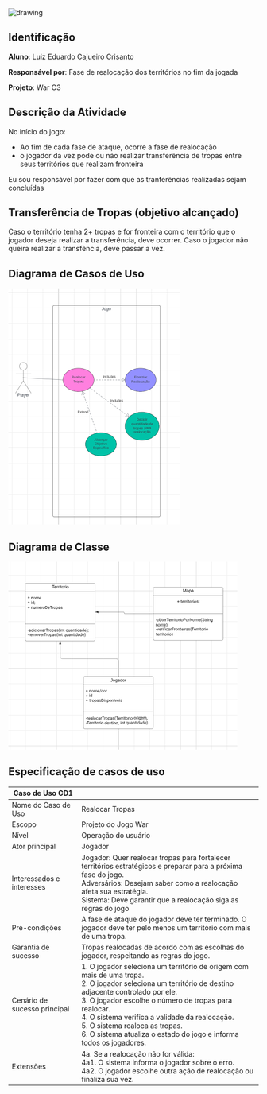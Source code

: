 <img src="https://portal.unicap.br/image/layout_set_logo?img_id=2214787&t=1707359594637" alt="drawing" width="200"/>

## Identificação
**Aluno**: Luiz Eduardo Cajueiro Crisanto

**Responsável por**: Fase de realocação dos territórios no fim da jogada 

**Projeto**: War C3

## Descrição da Atividade

No início do jogo: 
<ul>
  <li>Ao fim de cada fase de ataque, ocorre a fase de realocação </li>
  <li>o jogador da vez pode ou não realizar transferência de tropas entre seus territórios que realizam fronteira</li>
</ul>

Eu sou responsável por fazer com que as tranferências realizadas sejam concluídas

## Transferência de Tropas (objetivo alcançado)

<p> Caso o território tenha 2+ tropas e for fronteira com o território que o jogador deseja realizar a transferência, deve ocorrer. Caso o jogador não queira realizar a transfência, deve passar a vez.</p>

## Diagrama de Casos de Uso

![alt text](image.png)

## Diagrama de Classe

![alt text](image-1.png)

## Especificação de casos de uso

|Caso de Uso CD1     |                |
|--------------------|----------------|
|Nome do Caso de Uso |Realocar Tropas|
|Escopo              |Projeto do Jogo War|
|Nível               |Operação do usuário|
|Ator principal      |Jogador| 
|Interessados e interesses|Jogador: Quer realocar tropas para fortalecer territórios estratégicos e preparar para a próxima fase do jogo. <br> Adversários: Desejam saber como a realocação afeta sua estratégia. <br> Sistema: Deve garantir que a realocação siga as regras do jogo|
|Pré-condições       |A fase de ataque do jogador deve ter terminado. O jogador deve ter pelo menos um território com mais de uma tropa.|
|Garantia de sucesso |Tropas realocadas de acordo com as escolhas do jogador, respeitando as regras do jogo.|
|Cenário de sucesso principal|1. O jogador seleciona um território de origem com mais de uma tropa. <br> 2. O jogador seleciona um território de destino adjacente controlado por ele. <br> 3. O jogador escolhe o número de tropas para realocar. <br> 4. O sistema verifica a validade da realocação. <br> 5. O sistema realoca as tropas. <br> 6. O sistema atualiza o estado do jogo e informa todos os jogadores.|
|Extensões           |4a. Se a realocação não for válida: <br>   4a1. O sistema informa o jogador sobre o erro. <br>   4a2. O jogador escolhe outra ação de realocação ou finaliza sua vez.|
